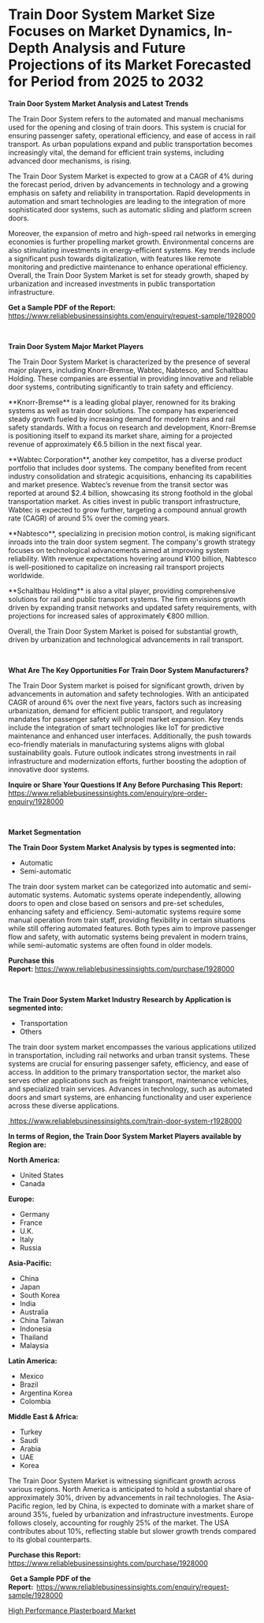 <p><h1>Train Door System Market Size Focuses on Market Dynamics, In-Depth Analysis and Future Projections of its Market Forecasted for Period from 2025 to 2032</h1></p><p><strong>Train Door System Market Analysis and Latest Trends</strong></p>
<p><p>The Train Door System refers to the automated and manual mechanisms used for the opening and closing of train doors. This system is crucial for ensuring passenger safety, operational efficiency, and ease of access in rail transport. As urban populations expand and public transportation becomes increasingly vital, the demand for efficient train systems, including advanced door mechanisms, is rising. </p><p>The Train Door System Market is expected to grow at a CAGR of 4% during the forecast period, driven by advancements in technology and a growing emphasis on safety and reliability in transportation. Rapid developments in automation and smart technologies are leading to the integration of more sophisticated door systems, such as automatic sliding and platform screen doors. </p><p>Moreover, the expansion of metro and high-speed rail networks in emerging economies is further propelling market growth. Environmental concerns are also stimulating investments in energy-efficient systems. Key trends include a significant push towards digitalization, with features like remote monitoring and predictive maintenance to enhance operational efficiency. Overall, the Train Door System Market is set for steady growth, shaped by urbanization and increased investments in public transportation infrastructure.</p></p>
<p><strong>Get a Sample PDF of the Report:&nbsp;</strong> <a href="https://www.reliablebusinessinsights.com/enquiry/request-sample/1928000?utm_campaign=3035&utm_medium=2&utm_source=Github&utm_content=ia&utm_term=28032025&utm_id=train-door-system">https://www.reliablebusinessinsights.com/enquiry/request-sample/1928000</a></p>
<p>&nbsp;</p>
<p><strong>Train Door System Major Market Players</strong></p>
<p><p>The Train Door System Market is characterized by the presence of several major players, including Knorr-Bremse, Wabtec, Nabtesco, and Schaltbau Holding. These companies are essential in providing innovative and reliable door systems, contributing significantly to train safety and efficiency.</p><p>**Knorr-Bremse** is a leading global player, renowned for its braking systems as well as train door solutions. The company has experienced steady growth fueled by increasing demand for modern trains and rail safety standards. With a focus on research and development, Knorr-Bremse is positioning itself to expand its market share, aiming for a projected revenue of approximately €6.5 billion in the next fiscal year.</p><p>**Wabtec Corporation**, another key competitor, has a diverse product portfolio that includes door systems. The company benefited from recent industry consolidation and strategic acquisitions, enhancing its capabilities and market presence. Wabtec’s revenue from the transit sector was reported at around $2.4 billion, showcasing its strong foothold in the global transportation market. As cities invest in public transport infrastructure, Wabtec is expected to grow further, targeting a compound annual growth rate (CAGR) of around 5% over the coming years.</p><p>**Nabtesco**, specializing in precision motion control, is making significant inroads into the train door system segment. The company's growth strategy focuses on technological advancements aimed at improving system reliability. With revenue expectations hovering around ¥100 billion, Nabtesco is well-positioned to capitalize on increasing rail transport projects worldwide.</p><p>**Schaltbau Holding** is also a vital player, providing comprehensive solutions for rail and public transport systems. The firm envisions growth driven by expanding transit networks and updated safety requirements, with projections for increased sales of approximately €800 million. </p><p>Overall, the Train Door System Market is poised for substantial growth, driven by urbanization and technological advancements in rail transport.</p></p>
<p>&nbsp;</p>
<p><strong>What Are The Key Opportunities For Train Door System Manufacturers?</strong></p>
<p><p>The Train Door System market is poised for significant growth, driven by advancements in automation and safety technologies. With an anticipated CAGR of around 6% over the next five years, factors such as increasing urbanization, demand for efficient public transport, and regulatory mandates for passenger safety will propel market expansion. Key trends include the integration of smart technologies like IoT for predictive maintenance and enhanced user interfaces. Additionally, the push towards eco-friendly materials in manufacturing systems aligns with global sustainability goals. Future outlook indicates strong investments in rail infrastructure and modernization efforts, further boosting the adoption of innovative door systems.</p></p>
<p><strong>Inquire or Share Your Questions If Any Before Purchasing This Report:</strong> <a href="https://www.reliablebusinessinsights.com/enquiry/pre-order-enquiry/1928000?utm_campaign=3035&utm_medium=2&utm_source=Github&utm_content=ia&utm_term=28032025&utm_id=train-door-system">https://www.reliablebusinessinsights.com/enquiry/pre-order-enquiry/1928000</a></p>
<p>&nbsp;</p>
<p><strong>Market Segmentation</strong></p>
<p><strong>The Train Door System Market Analysis by types is segmented into:</strong></p>
<p><ul><li>Automatic</li><li>Semi-automatic</li></ul></p>
<p><p>The train door system market can be categorized into automatic and semi-automatic systems. Automatic systems operate independently, allowing doors to open and close based on sensors and pre-set schedules, enhancing safety and efficiency. Semi-automatic systems require some manual operation from train staff, providing flexibility in certain situations while still offering automated features. Both types aim to improve passenger flow and safety, with automatic systems being prevalent in modern trains, while semi-automatic systems are often found in older models.</p></p>
<p><strong>Purchase this Report:&nbsp;</strong><a href="https://www.reliablebusinessinsights.com/purchase/1928000?utm_campaign=3035&utm_medium=2&utm_source=Github&utm_content=ia&utm_term=28032025&utm_id=train-door-system">https://www.reliablebusinessinsights.com/purchase/1928000</a></p>
<p>&nbsp;</p>
<p><strong>The Train Door System Market Industry Research by Application is segmented into:</strong></p>
<p><ul><li>Transportation</li><li>Others</li></ul></p>
<p><p>The train door system market encompasses the various applications utilized in transportation, including rail networks and urban transit systems. These systems are crucial for ensuring passenger safety, efficiency, and ease of access. In addition to the primary transportation sector, the market also serves other applications such as freight transport, maintenance vehicles, and specialized train services. Advances in technology, such as automated doors and smart systems, are enhancing functionality and user experience across these diverse applications.</p></p>
<p><a href="https://www.reliablebusinessinsights.com/train-door-system-r1928000?utm_campaign=3035&utm_medium=2&utm_source=Github&utm_content=ia&utm_term=28032025&utm_id=train-door-system">&nbsp;https://www.reliablebusinessinsights.com/train-door-system-r1928000</a></p>
<p><strong>In terms of Region, the Train Door System Market Players available by Region are:</strong></p>
<p>
    <p> <strong> North America: </strong>
        <ul>
            <li>United States</li>
            <li>Canada</li>
        </ul>
        </p> 
    <p> <strong> Europe: </strong>
        <ul>
            <li>Germany</li>
            <li>France</li>
            <li>U.K.</li>
            <li>Italy</li>
            <li>Russia</li>
        </ul>
        </p> 
    <p> <strong> Asia-Pacific: </strong>
        <ul>
            <li>China</li>
            <li>Japan</li>
            <li>South Korea</li>
            <li>India</li>
            <li>Australia</li>
            <li>China Taiwan</li>
            <li>Indonesia</li>
            <li>Thailand</li>
            <li>Malaysia</li>
        </ul>
        </p> 
    <p> <strong> Latin America: </strong>
        <ul>
            <li>Mexico</li>
            <li>Brazil</li>
            <li>Argentina Korea</li>
            <li>Colombia</li>
        </ul>
        </p> 
    <p> <strong> Middle East & Africa: </strong>
        <ul>
            <li>Turkey</li>
            <li>Saudi</li>
            <li>Arabia</li>
            <li>UAE</li>
            <li>Korea</li>
        </ul>
    </p>
    </p>
<p><p>The Train Door System Market is witnessing significant growth across various regions. North America is anticipated to hold a substantial share of approximately 30%, driven by advancements in rail technologies. The Asia-Pacific region, led by China, is expected to dominate with a market share of around 35%, fueled by urbanization and infrastructure investments. Europe follows closely, accounting for roughly 25% of the market. The USA contributes about 10%, reflecting stable but slower growth trends compared to its global counterparts.</p></p>
<p><strong>Purchase this Report: </strong><a href="https://www.reliablebusinessinsights.com/purchase/1928000?utm_campaign=3035&utm_medium=2&utm_source=Github&utm_content=ia&utm_term=28032025&utm_id=train-door-system">https://www.reliablebusinessinsights.com/purchase/1928000</a></p>
<p>&nbsp;<strong>Get a Sample PDF of the Report:&nbsp;&nbsp;</strong><a href="https://www.reliablebusinessinsights.com/enquiry/request-sample/1928000?utm_campaign=3035&utm_medium=2&utm_source=Github&utm_content=ia&utm_term=28032025&utm_id=train-door-system">https://www.reliablebusinessinsights.com/enquiry/request-sample/1928000</a></p>
<p><strong></strong></p>
<p><p><a href="https://github.com/saklpelzami95/Market-Research-Report-List-1/blob/main/high-performance-plasterboard-market.md?utm_campaign=3035&utm_medium=2&utm_source=Github&utm_content=ia&utm_term=28032025&utm_id=train-door-system">High Performance Plasterboard Market</a></p></p>